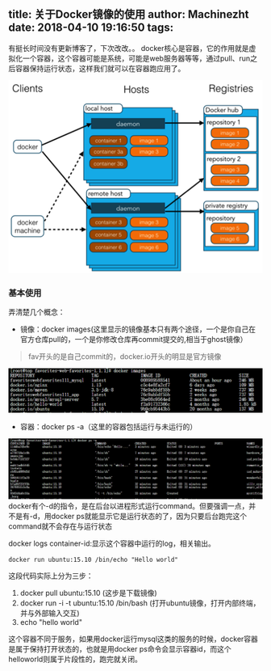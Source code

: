 title: 关于Docker镜像的使用
author: Machinezht
date: 2018-04-10 19:16:50
tags:
---
有挺长时间没有更新博客了，下次改改。。
docker核心是容器，它的作用就是虚拟化一个容器，这个容器可能是系统，可能是web服务器等等，通过pull、run之后容器保持运行状态，这样我们就可以在容器跑应用了。

![upload successful](\assets\online_img\docker架构.png)
<!--more-->

### **基本使用**

弄清楚几个概念：
* 镜像：docker images(这里显示的镜像基本只有两个途径，一个是你自己在官方仓库pull的，一个是你修改仓库再commit提交的,相当于ghost镜像）

> fav开头的是自己commit的，docker.io开头的明显是官方镜像

![upload successful](\assets\online_img\image.png)
* 容器：docker ps -a（这里的容器包括运行与未运行的）

![upload successful](\assets\online_img\docker容器.png)
docker有个-d的指令，是在后台以进程形式运行command。但要强调一点，并不是有-d，用docker ps就能显示它是运行状态的了，因为只要后台跑完这个command就不会存在与运行状态

docker logs container-id:显示这个容器中运行的log，相关输出。

```
docker run ubuntu:15.10 /bin/echo "Hello world"
```
这段代码实际上分为三步：
1. docker pull ubuntu:15.10   (这步是下载镜像)
2. docker run -i -t  ubuntu:15.10 /bin/bash  (打开ubuntu镜像，打开内部终端，并与外部输入交互)
3. echo "hello world" 

这个容器不同于服务，如果用docker运行mysql这类的服务的时候，docker容器是属于保持打开状态的，也就是用docker ps命令会显示容器id，而这个helloworld则属于片段性的，跑完就关闭。